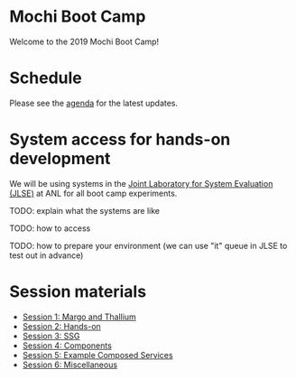 # Mochi Boot Camp

Welcome to the 2019 Mochi Boot Camp!

# Schedule

Please see the [agenda](https://docs.google.com/spreadsheets/d/17lOj8Kk-ySFfTkOc7W-2pTVB7kNgrnO0VzB1RDVmKAU/edit?usp=sharing) for the latest updates.

# System access for hands-on development

We will be using systems in the [Joint Laboratory for System Evaluation
(JLSE)](http://jlse.anl.gov) at ANL for all boot camp experiments.

TODO: explain what the systems are like

TODO: how to access

TODO: how to prepare your environment (we can use "it" queue in JLSE to test
out in advance)

# Session materials

* [Session 1: Margo and Thallium](s1-margo-thallium/README.md)
* [Session 2: Hands-on](s2-hands-on/README.md)
* [Session 3: SSG](s3-ssg/README.md)
* [Session 4: Components](s4-componets/README.md)
* [Session 5: Example Composed Services](s5-composed/README.md)
* [Session 6: Miscellaneous](s6-misc/README.md)

